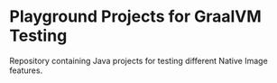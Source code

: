 # Playground Projects for GraalVM Testing

Repository containing Java projects for testing different Native Image features.